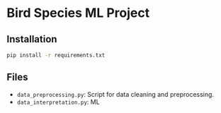 # Bird Species ML Project
## Installation
```bash
pip install -r requirements.txt
```

## Files
- `data_preprocessing.py`: Script for data cleaning and preprocessing.
- `data_interpretation.py`: ML
